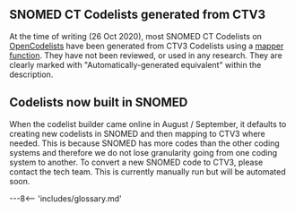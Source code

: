 ## SNOMED CT Codelists generated from CTV3

At the time of writing (26 Oct 2020), most SNOMED CT Codelists on [OpenCodelists](https://www.opencodelists.org/)
have been generated from CTV3 Codelists using 
a [mapper function](https://github.com/opensafely/opencodelists/blob/master/mappings/ctv3sctmap2/mappers.py).
They have not been reviewed, or used in any research. They are clearly marked with 
"Automatically-generated equivalent" within the description. 

## Codelists now built in SNOMED

When the codelist builder came online in August / September, it defaults to creating
new codelists in SNOMED and then mapping to CTV3 where needed. This is because SNOMED has more codes than 
the other coding systems and therefore we do not lose granularity going from one coding system to another.
To convert a new SNOMED code to CTV3, please contact the tech team. This is currently manually run but will 
be automated soon.  

 


---8<-- 'includes/glossary.md'

